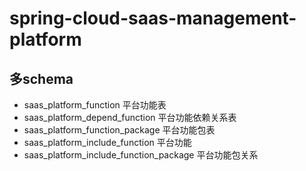 # spring-cloud-saas-management-platform

## 多schema
- saas_platform_function 平台功能表
- saas_platform_depend_function 平台功能依赖关系表
- saas_platform_function_package 平台功能包表
- saas_platform_include_function 平台功能
- saas_platform_include_function_package 平台功能包关系